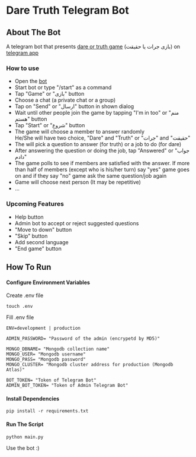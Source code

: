 # Dare Truth Telegram Bot
## About The Bot
A telegram bot that presents [dare or truth game](https://en.wikipedia.org/wiki/Truth_or_dare%3F) (بازی جرات یا حقیقت) on [telegram  app](https://telegram.org/)
### How to use
- Open the [bot](https://telegram.me/d4r37ruth_bot)
- Start bot or type "/start" as a command
- Tap "Game" or "بازی" button
- Choose a chat (a private chat or a group)
- Tap on "Send" or "ارسال" button in shown dialog
- Wait until other people join the game by tapping "I'm in too" or "منم هستم" button
- Tap "Start" or "شروع" button
- The game will choose a member to answer randomly \
He/She will have two choice, "Dare" and "Truth" or "جرات" and "حقیقت" 
- The will pick a question to answer (for truth) or a job to do (for dare)
- After answering the question or doing the job, tap "Answered" or "جواب دادم"
- The game polls to see if members are satisfied with the answer.
If more than half of members (except who is his/her turn) say "yes" game goes on and if they say "no" game ask the same question/job again
- Game will choose next person (It may be repetitive)
- ...
### Upcoming Features
- Help button
- Admin bot to accept or reject suggested questions
- "Move to down" button
- "Skip" button
- Add second language
- "End game" button
## How To Run
#### Configure Environment Variables
Create .env file
```commandline
touch .env
```
Fill .env file
```.env
ENV=development | production

ADMIN_PASSWORD= "Password of the admin (encrypetd by MD5)"

MONGO_DBNAME= "Mongodb collection name"
MONGO_USER= "Mongodb username"
MONGO_PASS= "Mongodb password"
MONGO_CLUSTER= "Mongodb cluster address for production (Mongodb Atlas)"

BOT_TOKEN= "Token of Telegram Bot"
ADMIN_BOT_TOKEN= "Token of Admin Telegram Bot"
```
#### Install Dependencies
```commandline
pip install -r requirements.txt
```
#### Run The Script
```commandline
python main.py
```
Use the bot :)

